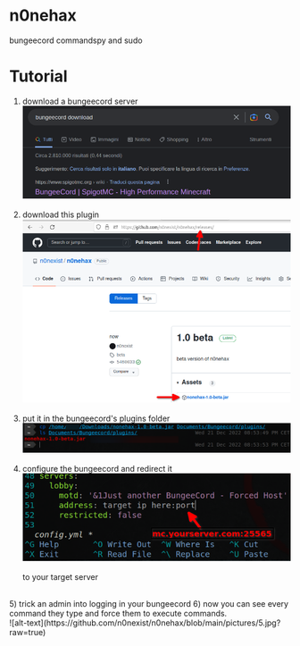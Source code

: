 # n0nehax
bungeecord commandspy and sudo


# Tutorial
1) download a bungeecord server<br>
![alt-text](https://github.com/n0nexist/n0nehax/blob/main/pictures/0.png?raw=true)
<br><br>
2) download this plugin<br>
![alt-text](https://github.com/n0nexist/n0nehax/blob/main/pictures/1.png?raw=true)
<br><br>
3) put it in the bungeecord's plugins folder<br>
![alt-text](https://github.com/n0nexist/n0nehax/blob/main/pictures/2.png?raw=true)
<br><br>
4) configure the bungeecord and redirect it<br>
![alt-text](https://github.com/n0nexist/n0nehax/blob/main/pictures/3.png?raw=true)
<br><br>
to your target server
<br>
5) trick an admin into logging in your bungeecord
6) now you can see every command they type and force them to execute commands.<br>
![alt-text](https://github.com/n0nexist/n0nehax/blob/main/pictures/5.jpg?raw=true)
<br><br>
